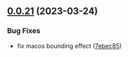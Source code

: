 ## [0.0.21](https://github.com/lisiur/askai/compare/v0.0.20...v0.0.21) (2023-03-24)


### Bug Fixes

* fix macos bounding effect ([7ebec85](https://github.com/lisiur/askai/commit/7ebec85d76fe9b634d58673ca3b83de371a39a9d))